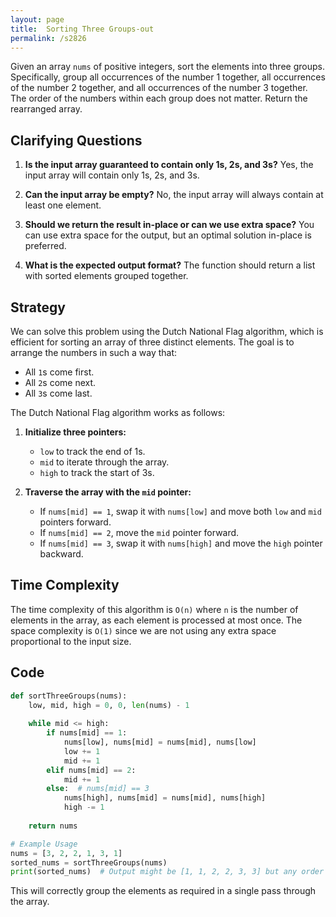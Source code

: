 ```yaml
---
layout: page
title:  Sorting Three Groups-out
permalink: /s2826
---
```

Given an array `nums` of positive integers, sort the elements into three groups. Specifically, group all occurrences of the number 1 together, all occurrences of the number 2 together, and all occurrences of the number 3 together. The order of the numbers within each group does not matter. Return the rearranged array.

## Clarifying Questions
1. **Is the input array guaranteed to contain only 1s, 2s, and 3s?**
   Yes, the input array will contain only 1s, 2s, and 3s.

2. **Can the input array be empty?**
   No, the input array will always contain at least one element.

3. **Should we return the result in-place or can we use extra space?**
   You can use extra space for the output, but an optimal solution in-place is preferred.

4. **What is the expected output format?**
   The function should return a list with sorted elements grouped together.

## Strategy
We can solve this problem using the Dutch National Flag algorithm, which is efficient for sorting an array of three distinct elements. The goal is to arrange the numbers in such a way that:
- All `1`s come first.
- All `2`s come next.
- All `3`s come last.

The Dutch National Flag algorithm works as follows:
1. **Initialize three pointers:**
   - `low` to track the end of 1s.
   - `mid` to iterate through the array.
   - `high` to track the start of 3s.
   
2. **Traverse the array with the `mid` pointer:**
   - If `nums[mid] == 1`, swap it with `nums[low]` and move both `low` and `mid` pointers forward.
   - If `nums[mid] == 2`, move the `mid` pointer forward.
   - If `nums[mid] == 3`, swap it with `nums[high]` and move the `high` pointer backward.

## Time Complexity
The time complexity of this algorithm is `O(n)` where `n` is the number of elements in the array, as each element is processed at most once. The space complexity is `O(1)` since we are not using any extra space proportional to the input size.

## Code
```python
def sortThreeGroups(nums):
    low, mid, high = 0, 0, len(nums) - 1
    
    while mid <= high:
        if nums[mid] == 1:
            nums[low], nums[mid] = nums[mid], nums[low]
            low += 1
            mid += 1
        elif nums[mid] == 2:
            mid += 1
        else:  # nums[mid] == 3
            nums[high], nums[mid] = nums[mid], nums[high]
            high -= 1
    
    return nums

# Example Usage
nums = [3, 2, 2, 1, 3, 1]
sorted_nums = sortThreeGroups(nums)
print(sorted_nums)  # Output might be [1, 1, 2, 2, 3, 3] but any order satisfying the grouping is correct.
```

This will correctly group the elements as required in a single pass through the array.